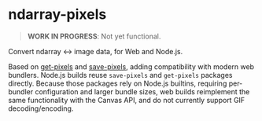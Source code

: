 # ndarray-pixels

> **WORK IN PROGRESS**: Not yet functional.

Convert ndarray ↔ image data, for Web and Node.js.

Based on [get-pixels](https://www.npmjs.com/package/get-pixels) and [save-pixels](https://www.npmjs.com/package/save-pixels), adding compatibility with modern web bundlers. Node.js builds reuse `save-pixels` and `get-pixels` packages directly. Because those packages rely on Node.js builtins, requiring per-bundler configuration and larger bundle sizes, web builds reimplement the same functionality with the Canvas API, and do not currently support GIF decoding/encoding.
